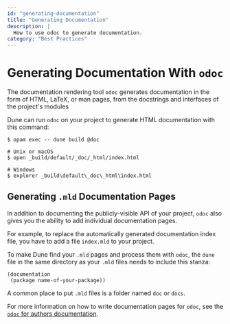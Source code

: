 ```yaml
---
id: "generating-documentation"
title: "Generating Documentation"
description: |
  How to use odoc to generate documentation.
category: "Best Practices"
---
```


# Generating Documentation With `odoc`

The documentation rendering tool `odoc` generates documentation
in the form of HTML, LaTeX, or man pages,
from the docstrings and interfaces of the project's modules

Dune can run `odoc` on your project to generate HTML documentation with this command:

```shell
$ opam exec -- dune build @doc

# Unix or macOS
$ open _build/default/_doc/_html/index.html

# Windows
$ explorer _build\default\_doc\_html\index.html
```

## Generating `.mld` Documentation Pages

In addition to documenting the publicly-visible API of your project,
`odoc` also gives you the ability to add individual documentation pages.

For example, to replace the automatically generated documentation
index file, you have to add a file `index.mld` to your project.

To make Dune find your `.mld` pages and process them with `odoc`,
the `dune` file in the same directory as your `.mld` files needs to
include this stanza:

```
(documentation
 (package name-of-your-package))
```

A common place to put `.mld` files is a folder named `doc` or `docs`.

For more information on how to write documentation pages for `odoc`,
see the [`odoc` for authors documentation](https://ocaml.github.io/odoc/odoc_for_authors.html#doc-pages).
